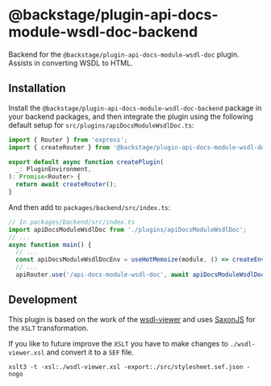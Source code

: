 # @backstage/plugin-api-docs-module-wsdl-doc-backend

Backend for the `@backstage/plugin-api-docs-module-wsdl-doc` plugin. Assists in converting WSDL to HTML.

## Installation

Install the `@backstage/plugin-api-docs-module-wsdl-doc-backend` package in your backend packages, and then integrate the plugin using the following default setup for `src/plugins/apiDocsModuleWsdlDoc.ts`:

```ts
import { Router } from 'express';
import { createRouter } from '@backstage/plugin-api-docs-module-wsdl-doc-backend';

export default async function createPlugin(
  _: PluginEnvironment,
): Promise<Router> {
  return await createRouter();
}
```

And then add to `packages/backend/src/index.ts`:

```js
// In packages/backend/src/index.ts
import apiDocsModuleWsdlDoc from './plugins/apiDocsModuleWsdlDoc';
// ...
async function main() {
  // ...
  const apiDocsModuleWsdlDocEnv = useHotMemoize(module, () => createEnv('apiDocsModuleWsdlDoc'));
  // ...
  apiRouter.use('/api-docs-module-wsdl-doc', await apiDocsModuleWsdlDoc(apiDocsModuleWsdlDocEnv));
```

## Development

This plugin is based on the work of the [wsdl-viewer](https://github.com/tomi-vanek/wsdl-viewer) and uses
[SaxonJS](https://www.saxonica.com/saxon-js/index.xml) for the `XSLT` transformation.

If you like to future improve the `XSLT` you have to make changes to `./wsdl-viewer.xsl` and convert it to a `SEF` file.

```
xslt3 -t -xsl:./wsdl-viewer.xsl -export:./src/stylesheet.sef.json -nogo
```
